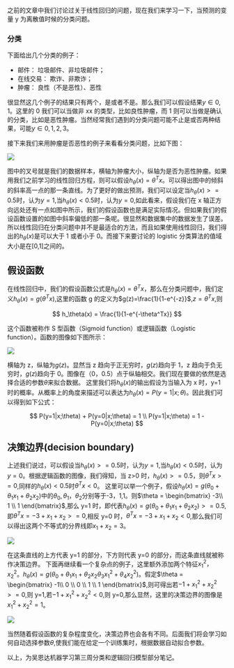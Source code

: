 之前的文章中我们讨论过关于线性回归的问题，现在我们来学习一下，当预测的变量 y 为离散值时候的分类问题。

### 分类

下面给出几个分类的例子：

- 邮件： 垃圾邮件、非垃圾邮件；
- 在线交易： 欺诈、非欺诈；
- 肿瘤： 良性（不是恶性）、恶性

很显然这几个例子的结果只有两个，是或者不是。那么我们可以假设结果$y\in{0,1}$。这里的 0 我们可以当做非 xx 的类型，比如良性肿瘤，而 1 则可以当做是确认的分类，比如是恶性肿瘤。当然经常我们遇到的分类问题可能不止是或否两种结果，可能$y\in{0,1,2,3}$。

接下来我们来用肿瘤是否恶性的例子来看看分类问题，比如下图：

![][1]

图中的叉号就是我们的数据样本，横轴为肿瘤大小，纵轴为是否为恶性肿瘤。如果用我们之前学习的线性回归方程，则可以假设$h_\theta(x) = \theta^Tx$。可以得出图中的倾斜的斜率高一点的那一条直线。为了更好的做出预测，我们可以设定当$h_\theta(x)>=0.5$时，认为$y=1$,当$h_\theta(x)<0.5$时，认为$y=0$,如此看来，假设我们在 x 轴正方向远处还有一点如图中所示，我们的假设函数也是满足实际情况。但如果我们的假设函数设置的如图中斜率偏低的那一条呢。很显然和数据集中的数据发生了误差。所以线性回归在分类问题中并不是最适合的方法，而且如果使用线性回归，我们得出的$h_\theta(x)$是可以大于 1 或者小于 0。而接下来要讨论的 logistic 分类算法的值域大小是在[0,1]之间的。

## 假设函数

在线性回归中，我们的假设函数公式是$h_\theta(x) = \theta^Tx$，那么在分类问题中，我们定义$h_\theta(x) = g(\theta^Tx)$,这里的函数 g 的定义为$g(z)=\frac{1}{1-e^{-z}}$,$z=\theta^Tx$,则

$$
h_\theta(x) = \frac{1}{1-e^{-\theta^Tx}}
$$

这个函数被称作 S 型函数（Sigmoid function）或逻辑函数（Logistic function）。函数的图像如下图所示：

![][2]

横轴为 z，纵轴为$g(z)$。显然当 z 趋向于正无穷时，$g(z)$趋向于 1，z 趋向于负无穷时，$g(z)$趋向于 0。图像在（0，0.5）点于纵轴相交。我们现在要做的依然是选择合适的参数$\theta$来拟合数据。
这里我们将$h_\theta(x)$的输出假设为当输入为 x 时，y=1 时的概率。从概率上的角度来描述可以表达为$h_\theta(x) = P(y=1|x;\theta)$。因此我们可以得到如下公式：

$$
P(y=1|x;\theta) + P(y=0|x;\theta) = 1 \\
P(y=1|x;\theta) = 1 - P(y=0|x;\theta)
$$

## 决策边界(decision boundary)

上述我们说过，可以假设当$h_\theta(x)>=0.5$时，认为$y=1$,当$h_\theta(x)<0.5$时，认为$y=0$。根据逻辑函数的图像，我们得知，当 z>0 时，$h_\theta(x)>=0.5$，则$\theta^Tx>=0$,同样的$h_\theta(x)<0.5$时$\theta^Tx<0$。
这里可以举一个例子，假设$h_\theta(x) = g(\theta_0+\theta_1x_1+\theta_2x_2)$中的$\theta_0,\theta_1，\theta_2$分别等于-3，1,1。则$\theta = \begin{bmatrix} -3\\ 1 \\ 1 \end{bmatrix}$,那么 y=1 时，即代表$h_\theta(x) = g(\theta_0+\theta_1x_1+\theta_2x_2) >= 0.5$,即$\theta^Tx = -3+x_1+x_2>=0$,相反 y=0 时，$\theta^Tx = -3+x_1+x_2<0$,那么我们可以得出这两个不等式的分界线即$x_1+x_2=3$。

![][3]

在这条直线的上方代表 y=1 的部分，下方则代表 y=0 的部分，而这条直线就被称作决策边界。
下面再继续看一个复杂点的例子，这里额外添加两个特征$x_1^2，x_2^2$。$h_\theta(x) = g(\theta_0+\theta_1x_1+\theta_2x_2\theta_3x_1^2+\theta_4x_2^2)$。假定$\theta = \begin{bmatrix} -1\\ 0 \\ 0 \\ 1 \\ 1 \end{bmatrix}$,则可得出若$-1+x_1^2+x_2^2>=0$,则 y=1,若$-1+x_1^2+x_2^2<0$,则 y=0,那么显然，这里的决策边界的图像是$x_1^2+x_2^2 = 1$。

![][4]

当然随着假设函数的复杂程度变化，决策边界也会各有不同。后面我们将会学习如何自动选择参数$\theta$,使我们能在给定一个训练集时，根据数据自动拟合参数。

以上，为吴恩达机器学习第三周分类和逻辑回归模型部分笔记。

[1]: https://leafw-blog-pic.oss-cn-hangzhou.aliyuncs.com/chenshu1.png
[2]: https://leafw-blog-pic.oss-cn-hangzhou.aliyuncs.com/chenshu2.png
[3]: https://leafw-blog-pic.oss-cn-hangzhou.aliyuncs.com/chenshu3.png
[4]: https://leafw-blog-pic.oss-cn-hangzhou.aliyuncs.com/chenshu4.png
